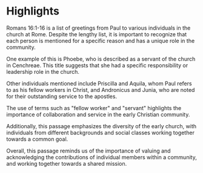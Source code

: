 # Highlights

Romans 16:1-16 is a list of greetings from Paul to various individuals in the church at Rome. Despite the lengthy list, it is important to recognize that each person is mentioned for a specific reason and has a unique role in the community. 

One example of this is Phoebe, who is described as a servant of the church in Cenchreae. This title suggests that she had a specific responsibility or leadership role in the church. 

Other individuals mentioned include Priscilla and Aquila, whom Paul refers to as his fellow workers in Christ, and Andronicus and Junia, who are noted for their outstanding service to the apostles. 

The use of terms such as "fellow worker" and "servant" highlights the importance of collaboration and service in the early Christian community. 

Additionally, this passage emphasizes the diversity of the early church, with individuals from different backgrounds and social classes working together towards a common goal. 

Overall, this passage reminds us of the importance of valuing and acknowledging the contributions of individual members within a community, and working together towards a shared mission.

